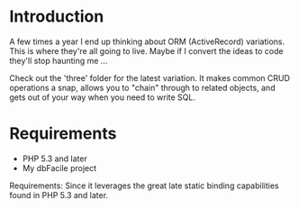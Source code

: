 Introduction
====

A few times a year I end up thinking about ORM (ActiveRecord) variations. This is where they're all going to live. Maybe if I convert the ideas to code they'll stop haunting me ...

Check out the 'three' folder for the latest variation. It makes common CRUD operations a snap, allows you to "chain" through to related objects, and gets out of your way when you need to write SQL.

Requirements
====

* PHP 5.3 and later
* My dbFacile project

Requirements: Since it leverages the great late static binding capabilities found in PHP 5.3 and later.
